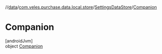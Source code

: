 //[data](../../../../index.md)/[com.veles.purchase.data.local.store](../../index.md)/[SettingsDataStore](../index.md)/[Companion](index.md)

# Companion

[androidJvm]\
object [Companion](index.md)
